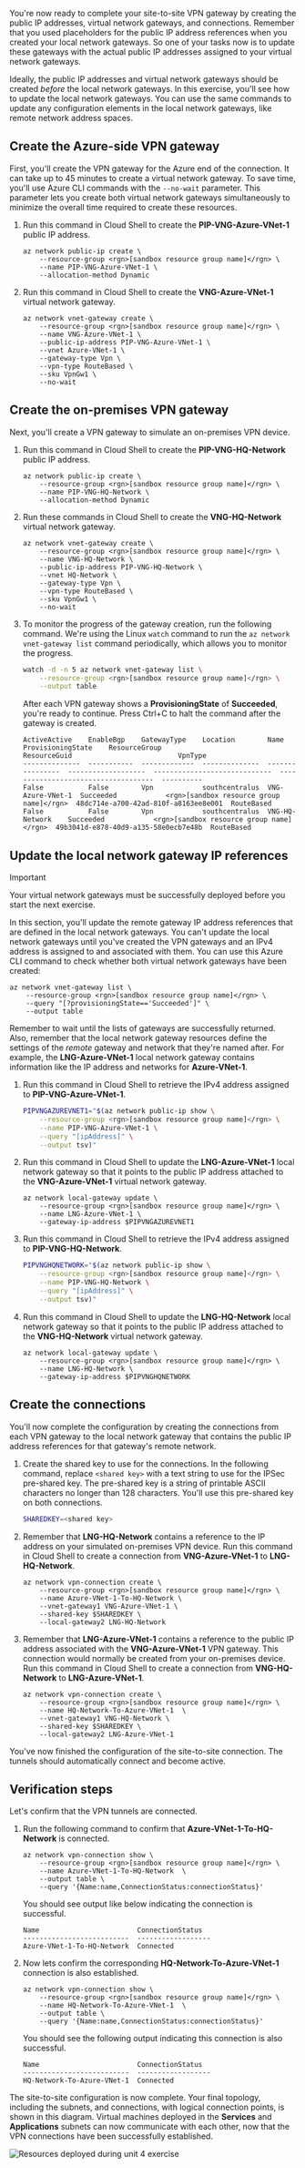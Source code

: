 You're now ready to complete your site-to-site VPN gateway by creating the public IP addresses, virtual network gateways, and connections. Remember that you used placeholders for the public IP address references when you created your local network gateways. So one of your tasks now is to update these gateways with the actual public IP addresses assigned to your virtual network gateways.

Ideally, the public IP addresses and virtual network gateways should be created *before* the local network gateways. In this exercise, you'll see how to update the local network gateways. You can use the same commands to update any configuration elements in the local network gateways, like remote network address spaces.

## Create the Azure-side VPN gateway

First, you'll create the VPN gateway for the Azure end of the connection. It can take up to 45 minutes to create a virtual network gateway. To save time, you'll use Azure CLI commands with the `--no-wait` parameter. This parameter lets you create both virtual network gateways simultaneously to minimize the overall time required to create these resources.

1. Run this command in Cloud Shell to create the **PIP-VNG-Azure-VNet-1** public IP address.

    ```azurecli
    az network public-ip create \
        --resource-group <rgn>[sandbox resource group name]</rgn> \
        --name PIP-VNG-Azure-VNet-1 \
        --allocation-method Dynamic
    ```

1. Run this command in Cloud Shell to create the **VNG-Azure-VNet-1** virtual network gateway.

    ```azurecli
    az network vnet-gateway create \
        --resource-group <rgn>[sandbox resource group name]</rgn> \
        --name VNG-Azure-VNet-1 \
        --public-ip-address PIP-VNG-Azure-VNet-1 \
        --vnet Azure-VNet-1 \
        --gateway-type Vpn \
        --vpn-type RouteBased \
        --sku VpnGw1 \
        --no-wait
    ```

## Create the on-premises VPN gateway

Next, you'll create a VPN gateway to simulate an on-premises VPN device.

1. Run this command in Cloud Shell to create the **PIP-VNG-HQ-Network** public IP address.

    ```azurecli
    az network public-ip create \
        --resource-group <rgn>[sandbox resource group name]</rgn> \
        --name PIP-VNG-HQ-Network \
        --allocation-method Dynamic
    ```

1. Run these commands in Cloud Shell to create the **VNG-HQ-Network** virtual network gateway.

    ```azurecli
    az network vnet-gateway create \
        --resource-group <rgn>[sandbox resource group name]</rgn> \
        --name VNG-HQ-Network \
        --public-ip-address PIP-VNG-HQ-Network \
        --vnet HQ-Network \
        --gateway-type Vpn \
        --vpn-type RouteBased \
        --sku VpnGw1 \
        --no-wait
    ```

1. To monitor the progress of the gateway creation, run the following command. We're using the Linux `watch` command to run the `az network vnet-gateway list` command periodically, which allows you to monitor the progress.

    ```bash
    watch -d -n 5 az network vnet-gateway list \
        --resource-group <rgn>[sandbox resource group name]</rgn> \
        --output table
    ```

    After each VPN gateway shows a **ProvisioningState** of **Succeeded**, you're ready to continue. Press Ctrl+C to halt the command after the gateway is created.

    ```output
    ActiveActive    EnableBgp    GatewayType    Location        Name              ProvisioningState    ResourceGroup                         ResourceGuid                          VpnType
    --------------  -----------  -------------  --------------  ----------------  -------------------  -----------------------------  ------------------------------------  ----------
    False           False        Vpn            southcentralus  VNG-Azure-VNet-1  Succeeded            <rgn>[sandbox resource group name]</rgn>  48dc714e-a700-42ad-810f-a8163ee8e001  RouteBased
    False           False        Vpn            southcentralus  VNG-HQ-Network    Succeeded            <rgn>[sandbox resource group name]</rgn>  49b3041d-e878-40d9-a135-58e0ecb7e48b  RouteBased
    ```

## Update the local network gateway IP references

> [!IMPORTANT]
> Your virtual network gateways must be successfully deployed before you start the next exercise.

In this section, you'll update the remote gateway IP address references that are defined in the local network gateways. You can't update the local network gateways until you've created the VPN gateways and an IPv4 address is assigned to and associated with them. You can use this Azure CLI command to check whether both virtual network gateways have been created:

```azurecli
az network vnet-gateway list \
    --resource-group <rgn>[sandbox resource group name]</rgn> \
    --query "[?provisioningState=='Succeeded']" \
    --output table
```

Remember to wait until the lists of gateways are successfully returned. Also, remember that the local network gateway resources define the settings of the *remote* gateway and network that they're named after. For example, the **LNG-Azure-VNet-1** local network gateway contains information like the IP address and networks for **Azure-VNet-1**.

1. Run this command in Cloud Shell to retrieve the IPv4 address assigned to **PIP-VNG-Azure-VNet-1**.

    ```bash
    PIPVNGAZUREVNET1="$(az network public-ip show \
        --resource-group <rgn>[sandbox resource group name]</rgn> \
        --name PIP-VNG-Azure-VNet-1 \
        --query "[ipAddress]" \
        --output tsv)"
    ```

1. Run this command in Cloud Shell to update the **LNG-Azure-VNet-1** local network gateway so that it points to the public IP address attached to the **VNG-Azure-VNet-1** virtual network gateway.

    ```azurecli
    az network local-gateway update \
        --resource-group <rgn>[sandbox resource group name]</rgn> \
        --name LNG-Azure-VNet-1 \
        --gateway-ip-address $PIPVNGAZUREVNET1
    ```

1. Run this command in Cloud Shell to retrieve the IPv4 address assigned to **PIP-VNG-HQ-Network**.

    ```bash
    PIPVNGHQNETWORK="$(az network public-ip show \
        --resource-group <rgn>[sandbox resource group name]</rgn> \
        --name PIP-VNG-HQ-Network \
        --query "[ipAddress]" \
        --output tsv)"
    ```

1. Run this command in Cloud Shell to update the **LNG-HQ-Network** local network gateway so that it points to the public IP address attached to the **VNG-HQ-Network** virtual network gateway.

    ```azurecli
    az network local-gateway update \
        --resource-group <rgn>[sandbox resource group name]</rgn> \
        --name LNG-HQ-Network \
        --gateway-ip-address $PIPVNGHQNETWORK
    ```

## Create the connections

You'll now complete the configuration by creating the connections from each VPN gateway to the local network gateway that contains the public IP address references for that gateway's remote network.

1. Create the shared key to use for the connections. In the following command, replace `<shared key>` with a text string to use for the IPSec pre-shared key. The pre-shared key is a string of printable ASCII characters no longer than 128 characters. You'll use this pre-shared key on both connections.

    ```bash
    SHAREDKEY=<shared key>
    ```

1. Remember that **LNG-HQ-Network** contains a reference to the IP address on your simulated on-premises VPN device. Run this command in Cloud Shell to create a connection from **VNG-Azure-VNet-1** to **LNG-HQ-Network**.

    ```azurecli
    az network vpn-connection create \
        --resource-group <rgn>[sandbox resource group name]</rgn> \
        --name Azure-VNet-1-To-HQ-Network \
        --vnet-gateway1 VNG-Azure-VNet-1 \
        --shared-key $SHAREDKEY \
        --local-gateway2 LNG-HQ-Network
    ```

1. Remember that **LNG-Azure-VNet-1** contains a reference to the public IP address associated with the **VNG-Azure-VNet-1** VPN gateway. This connection would normally be created from your on-premises device. Run this command in Cloud Shell to create a connection from **VNG-HQ-Network** to **LNG-Azure-VNet-1**.

    ```azurecli
    az network vpn-connection create \
        --resource-group <rgn>[sandbox resource group name]</rgn> \
        --name HQ-Network-To-Azure-VNet-1  \
        --vnet-gateway1 VNG-HQ-Network \
        --shared-key $SHAREDKEY \
        --local-gateway2 LNG-Azure-VNet-1
    ```

You've now finished the configuration of the site-to-site connection. The tunnels should automatically connect and become active.

## Verification steps

Let's confirm that the VPN tunnels are connected.

1. Run the following command to confirm that **Azure-VNet-1-To-HQ-Network** is connected.

    ```azurecli
    az network vpn-connection show \
        --resource-group <rgn>[sandbox resource group name]</rgn> \
        --name Azure-VNet-1-To-HQ-Network  \
        --output table \
        --query '{Name:name,ConnectionStatus:connectionStatus}'
    ```

    You should see output like below indicating the connection is successful.

    ```output
    Name                        ConnectionStatus
    --------------------------  ------------------
    Azure-VNet-1-To-HQ-Network  Connected
    ```

1. Now lets confirm the corresponding **HQ-Network-To-Azure-VNet-1** connection is also established.

    ```azurecli
    az network vpn-connection show \
        --resource-group <rgn>[sandbox resource group name]</rgn> \
        --name HQ-Network-To-Azure-VNet-1  \
        --output table \
        --query '{Name:name,ConnectionStatus:connectionStatus}'
    ```

    You should see the following output indicating this connection is also successful.

    ```output
    Name                        ConnectionStatus
    --------------------------  ------------------
    HQ-Network-To-Azure-VNet-1  Connected
    ```

The site-to-site configuration is now complete. Your final topology, including the subnets, and connections, with logical connection points, is shown in this diagram. Virtual machines deployed in the **Services** and **Applications** subnets can now communicate with each other, now that the VPN connections have been successfully established.

![Resources deployed during unit 4 exercise](../media/4-resources-deployed-during-exercise-final.svg)
